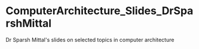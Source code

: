# ComputerArchitecture_Slides_DrSparshMittal
Dr Sparsh Mittal's slides on selected topics in computer architecture
